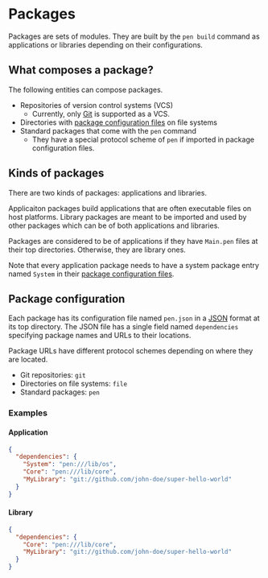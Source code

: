 # Packages

Packages are sets of modules. They are built by the `pen build` command as applications or libraries depending on their configurations.

## What composes a package?

The following entities can compose packages.

- Repositories of version control systems (VCS)
  - Currently, only [Git](https://git-scm.com/) is supported as a VCS.
- Directories with [package configuration files](#package-configuration) on file systems
- Standard packages that come with the `pen` command
  - They have a special protocol scheme of `pen` if imported in package configuration files.

## Kinds of packages

There are two kinds of packages: applications and libraries.

Applicaiton packages build applications that are often executable files on host platforms. Library packages are meant to be imported and used by other packages which can be of both applications and libraries.

Packages are considered to be of applications if they have `Main.pen` files at their top directories. Otherwise, they are library ones.

Note that every application package needs to have a system package entry named `System` in their [package configuration files](#package-configuration).

## Package configuration

Each package has its configuration file named `pen.json` in a [JSON](https://www.json.org/json-en.html) format at its top directory. The JSON file has a single field named `dependencies` specifying package names and URLs to their locations.

Package URLs have different protocol schemes depending on where they are located.

- Git repositories: `git`
- Directories on file systems: `file`
- Standard packages: `pen`

### Examples

#### Application

```json
{
  "dependencies": {
    "System": "pen:///lib/os",
    "Core": "pen:///lib/core",
    "MyLibrary": "git://github.com/john-doe/super-hello-world"
  }
}
```

#### Library

```json
{
  "dependencies": {
    "Core": "pen:///lib/core",
    "MyLibrary": "git://github.com/john-doe/super-hello-world"
  }
}
```
